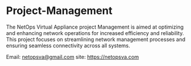 # Project-Management
The NetOps Virtual Appliance project Management is aimed at optimizing and enhancing network operations for increased efficiency and reliability. This project focuses on streamlining network management processes and ensuring seamless connectivity across all systems.

Email: netopsva@gmail.com
site: https://netopsva.com
